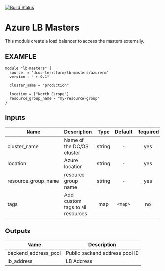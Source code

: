[![Build Status](https://jenkins-terraform.mesosphere.com/service/dcos-terraform-jenkins/job/dcos-terraform/job/terraform-azurerm-lb-masters/job/master/badge/icon)](https://jenkins-terraform.mesosphere.com/service/dcos-terraform-jenkins/job/dcos-terraform/job/terraform-azurerm-lb-masters/job/master/)

Azure LB Masters
============
This module create a load balancer to access the masters externally.

EXAMPLE
-------

```hcl
module "lb-masters" {
  source  = "dcos-terraform/lb-masters/azurerm"
  version = "~> 0.1"

  cluster_name = "production"

  location = ["North Europe"]
  resource_group_name = "my-resource-group"
}
```


## Inputs

| Name | Description | Type | Default | Required |
|------|-------------|:----:|:-----:|:-----:|
| cluster_name | Name of the DC/OS cluster | string | - | yes |
| location | Azure location | string | - | yes |
| resource_group_name | resource group name | string | - | yes |
| tags | Add custom tags to all resources | map | `<map>` | no |

## Outputs

| Name | Description |
|------|-------------|
| backend_address_pool | Public backend address pool ID |
| lb_address | LB Address |


